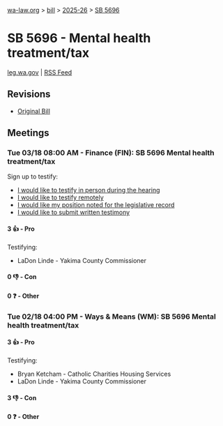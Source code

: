 [wa-law.org](/) > [bill](/bill/) > [2025-26](/bill/2025-26/) > [SB 5696](/bill/2025-26/sb/5696/)

# SB 5696 - Mental health treatment/tax
[leg.wa.gov](https://app.leg.wa.gov/billsummary?BillNumber=5696&Year=2025&Initiative=false) | [RSS Feed](./rss.xml)

## Revisions
* [Original Bill](1/)

## Meetings
### Tue 03/18 08:00 AM - Finance (FIN): SB 5696 Mental health treatment/tax
Sign up to testify:
* [I would like to testify in person during the hearing](https://app.leg.wa.gov/csi/Testifier/Add?chamber=House&mId=33015&aId=165945&caId=26601&tId=1)
* [I would like to testify remotely](https://app.leg.wa.gov/csi/Testifier/Add?chamber=House&mId=33015&aId=165945&caId=26601&tId=2)
* [I would like my position noted for the legislative record](https://app.leg.wa.gov/csi/Testifier/Add?chamber=House&mId=33015&aId=165945&caId=26601&tId=3)
* [I would like to submit written testimony](https://app.leg.wa.gov/csi/Testifier/Add?chamber=House&mId=33015&aId=165945&caId=26601&tId=4)

#### 3 👍 - Pro
Testifying:
* LaDon Linde - Yakima County Commissioner

#### 0 👎 - Con

#### 0 ❓ - Other

### Tue 02/18 04:00 PM - Ways & Means (WM): SB 5696 Mental health treatment/tax
#### 3 👍 - Pro
Testifying:
* Bryan Ketcham - Catholic Charities Housing Services
* LaDon Linde - Yakima County Commissioner

#### 3 👎 - Con

#### 0 ❓ - Other
